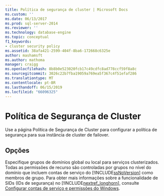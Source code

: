 ```yaml
---
title: Política de segurança de cluster | Microsoft Docs
ms.custom: ''
ms.date: 06/13/2017
ms.prod: sql-server-2014
ms.reviewer: ''
ms.technology: database-engine
ms.topic: conceptual
f1_keywords:
- cluster security policy
ms.assetid: 38afa421-2599-404f-8ba6-172668c6325e
author: mashamsft
ms.author: mathoma
manager: craigg
ms.openlocfilehash: 8b8b0e523020fcb17c49cdfc8ad778ccf59f8a8c
ms.sourcegitcommit: 3026c22b7fba19059a769ea5f367c4f51efaf286
ms.translationtype: MT
ms.contentlocale: pt-BR
ms.lasthandoff: 06/15/2019
ms.locfileid: "66096325"
---
```

# <a name="cluster-security-policy"></a>Política de Segurança de Cluster
  Use a página Política de Segurança de Cluster para configurar a política de segurança para sua instância de cluster de failover.  
  
## <a name="options"></a>Opções  
 Especifique grupos de domínios global ou local para serviços clusterizados. Todas as permissões de recurso são controladas por grupos no nível do domínio que incluem contas de serviço do [!INCLUDE[ssNoVersion](../../includes/ssnoversion-md.md)] como membros de grupo. Para obter mais informações sobre a funcionalidade de SIDs (IDs de segurança) no [!INCLUDE[nextref_longhorn](../../includes/nextref-longhorn-md.md)], consulte [Configurar contas de serviço e permissões do Windows](../../database-engine/configure-windows/configure-windows-service-accounts-and-permissions.md).  
  
  
